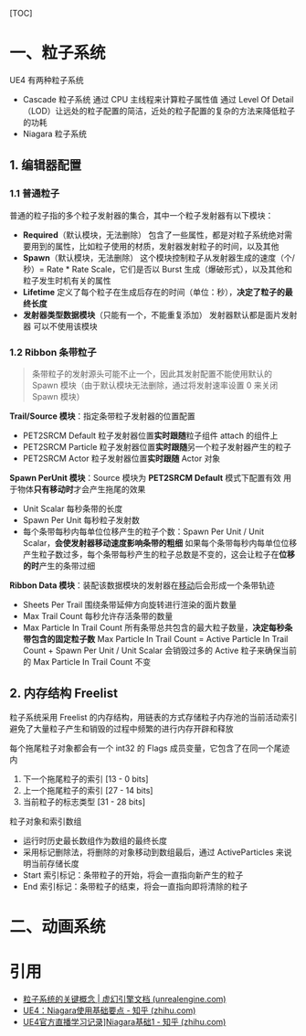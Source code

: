 [TOC]

# 一、粒子系统

UE4 有两种粒子系统

- Cascade 粒子系统
  通过 CPU 主线程来计算粒子属性值
  通过 Level Of Detail（LOD）让远处的粒子配置的简洁，近处的粒子配置的复杂的方法来降低粒子的功耗
- Niagara 粒子系统



## 1. 编辑器配置

### 1.1 普通粒子

普通的粒子指的多个粒子发射器的集合，其中一个粒子发射器有以下模块：

- **Required**（默认模块，无法删除）
  包含了一些属性，都是对粒子系统绝对需要用到的属性，比如粒子使用的材质，发射器发射粒子的时间，以及其他
- **Spawn**（默认模块，无法删除）
  这个模块控制粒子从发射器生成的速度（个/秒）= Rate * Rate Scale，它们是否以 Burst 生成（爆破形式），以及其他和粒子发生时机有关的属性
- **Lifetime**
  定义了每个粒子在生成后存在的时间（单位：秒），**决定了粒子的最终长度**
- **发射器类型数据模块**（只能有一个，不能重复添加）
  发射器默认都是面片发射器
  可以不使用该模块



### 1.2 Ribbon 条带粒子

> 条带粒子的发射源头可能不止一个，因此其发射配置不能使用默认的 Spawn 模块（由于默认模块无法删除，通过将发射速率设置 0 来关闭 Spawn 模块）

**Trail/Source 模块**：指定条带粒子发射器的位置配置

- PET2SRCM Default 粒子发射器位置**实时跟随**粒子组件 attach 的组件上
- PET2SRCM Particle 粒子发射器位置**实时跟随**另一个粒子发射器产生的粒子
- PET2SRCM Actor 粒子发射器位置**实时跟随** Actor 对象



**Spawn PerUnit 模块**：Source 模块为 **PET2SRCM Default** 模式下配置有效
用于物体**只有移动时**才会产生拖尾的效果

- Unit Scalar 每秒条带的长度
- Spawn Per Unit 每秒粒子发射数
- 每个条带每秒内每单位位移产生的粒子个数：Spawn Per Unit / Unit Scalar，**会使发射器移动速度影响条带的粗细**
  如果每个条带每秒内每单位位移产生粒子数过多，每个条带每秒产生的粒子总数是不变的，这会让粒子在**位移的时**产生的条带过细



**Ribbon Data 模块**：装配该数据模块的发射器在<u>移动</u>后会形成一个条带轨迹

- Sheets Per Trail 围绕条带延伸方向旋转进行渲染的面片数量
- Max Trail Count 每秒允许存活条带的数量
- Max Particle In Trail Count 所有条带总共包含的最大粒子数量，**决定每秒条带包含的固定粒子数**
  Max Particle In Trail Count = Active Particle In Trail Count + Spawn Per Unit / Unit Scalar
  会销毁过多的 Active 粒子来确保当前的 Max Particle In Trail Count 不变



## 2. 内存结构 Freelist

粒子系统采用 Freelist 的内存结构，用链表的方式存储粒子内存池的当前活动索引
避免了大量粒子产生和销毁的过程中频繁的进行内存开辟和释放

每个拖尾粒子对象都会有一个 int32 的 Flags 成员变量，它包含了在同一个尾迹内

1. 下一个拖尾粒子的索引 [13 - 0 bits] 
2. 上一个拖尾粒子的索引 [27 - 14 bits] 
3. 当前粒子的标志类型 [31 - 28 bits]



粒子对象和索引数组

- 运行时历史最长数组作为数组的最终长度
- 采用标记删除法，将删除的对象移动到数组最后，通过 ActiveParticles 来说明当前存储长度
- Start 索引标记：条带粒子的开始，将会一直指向新产生的粒子
- End 索引标记：条带粒子的结束，将会一直指向即将清除的粒子



# 二、动画系统







# 引用

- [粒子系统的关键概念 | 虚幻引擎文档 (unrealengine.com)](https://docs.unrealengine.com/4.26/zh-CN/RenderingAndGraphics/ParticleSystems/Overview/)
- [UE4：Niagara使用基础要点 - 知乎 (zhihu.com)](https://zhuanlan.zhihu.com/p/338810919)
- [UE4官方直播学习记录\]Niagara基础1 - 知乎 (zhihu.com)](https://zhuanlan.zhihu.com/p/90188073)

